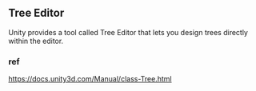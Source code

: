 ## Tree Editor

Unity provides a tool called Tree Editor that lets you design trees directly within the editor.




### ref 
https://docs.unity3d.com/Manual/class-Tree.html


